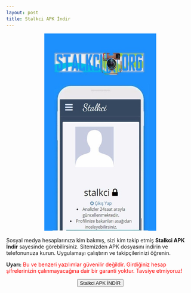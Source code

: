 ```yaml
---
layout: post
title: Stalkci APK İndir
---
```


<center>
<img src="/images/stalkci.png" alt="Stalkci" width="300px"/>
</center>
<p>Sosyal medya hesaplarınıza kim bakmış, sizi kim takip etmiş <strong>Stalkci APK İndir</strong> sayesinde görebilirsiniz. Sitemizden APK dosyasını indirin ve telefonunuza kurun. Uygulamayı çalıştırın ve takipçilerinizi öğrenin.</p>

<strong>Uyarı:</strong> <span style="color:red;">Bu ve benzeri yazılımlar güvenilir değildir. Girdiğiniz hesap şifrelerinizin çalınmayacağına dair bir garanti yoktur. Tavsiye etmiyoruz!</span>

<center>
<a href="/stalkci.apk" target="_blank"><button class="button3">Stalkci APK İNDİR</button></a>
</center>
